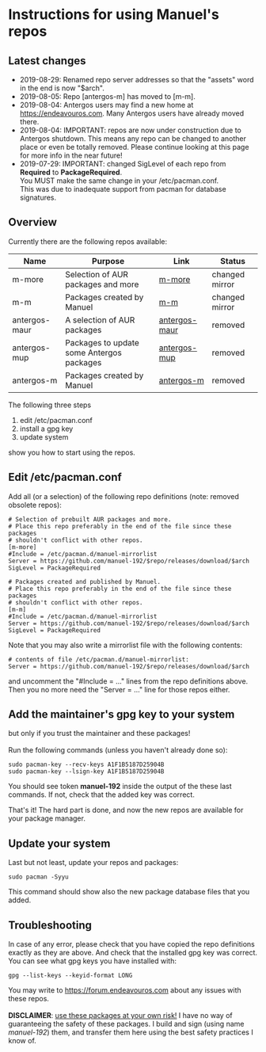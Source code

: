 # Instructions for using Manuel's repos

## Latest changes
- 2019-08-29: Renamed repo server addresses so that the "assets" word in the end is now "$arch".
- 2019-08-05: Repo [antergos-m] has moved to [m-m].
- 2019-08-04: Antergos users may find a new home at https://endeavouros.com. Many Antergos users have already moved there.
- 2019-08-04: IMPORTANT: repos are now under construction due to Antergos shutdown.
  This means any repo can be changed to another place or even be totally removed.
  Please continue looking at this page for more info in the near future!
- 2019-07-29: IMPORTANT: changed SigLevel of each repo from **Required** to **PackageRequired**.<br>
  You MUST make the same change in your /etc/pacman.conf.<br>
  This was due to inadequate support from pacman for database signatures.

## Overview
Currently there are the following repos available:

Name | Purpose | Link | Status
---- | ------- | ---- | ------
m-more | Selection of AUR packages and more | [m-more](../../../m-more) | changed mirror
m-m | Packages created by Manuel | [m-m](../../../m-m) | changed mirror
antergos-maur | A selection of AUR packages | [antergos-maur](../../../antergos-maur) | removed
antergos-mup | Packages to update some Antergos packages | [antergos-mup](../../../antergos-mup) | removed
antergos-m | Packages created by Manuel | [antergos-m](../../../antergos-m) | removed

The following three steps
1. edit /etc/pacman.conf
2. install a gpg key
3. update system

show you how to start using the repos.

## Edit /etc/pacman.conf
Add all (or a selection) of the following repo definitions (note: removed obsolete repos):
```
# Selection of prebuilt AUR packages and more.
# Place this repo preferably in the end of the file since these packages
# shouldn't conflict with other repos.
[m-more]
#Include = /etc/pacman.d/manuel-mirrorlist
Server = https://github.com/manuel-192/$repo/releases/download/$arch
SigLevel = PackageRequired

# Packages created and published by Manuel.
# Place this repo preferably in the end of the file since these packages
# shouldn't conflict with other repos.
[m-m]
#Include = /etc/pacman.d/manuel-mirrorlist
Server = https://github.com/manuel-192/$repo/releases/download/$arch
SigLevel = PackageRequired
```
Note that you may also write a mirrorlist file with the following contents:
```
# contents of file /etc/pacman.d/manuel-mirrorlist:
Server = https://github.com/manuel-192/$repo/releases/download/$arch
```
and uncomment the "#Include = ..." lines from the repo definitions above.<br>
Then you no more need the "Server = ..." line for those repos either.

## Add the maintainer's gpg key to your system
but only if you trust the maintainer and these packages!<br><br>
Run the following commands (unless you haven't already done so):
```
sudo pacman-key --recv-keys A1F1B5187D25904B
sudo pacman-key --lsign-key A1F1B5187D25904B
```
You should see token **manuel-192** inside the output of the these last commands.
If not, check that the added key was correct.

That's it! The hard part is done, and now the new repos are available for your package manager.

## Update your system
Last but not least, update your repos and packages:
```
sudo pacman -Syyu
```
This command should show also the new package database files that you added.
## Troubleshooting
In case of any error, please check that you have copied the repo definitions exactly as they are above. And check that the installed gpg key was correct.<br>
You can see what gpg keys you have installed with:
```
gpg --list-keys --keyid-format LONG
```
You may write to https://forum.endeavouros.com about any issues with these repos.
<br><br>
<b>DISCLAIMER</b>: <u>use these packages at your own risk!</u> I have no way of
guaranteeing the safety of these packages.
I build and sign (using name <i>manuel-192</i>) them,
and transfer them here using the best safety practices I know of.
